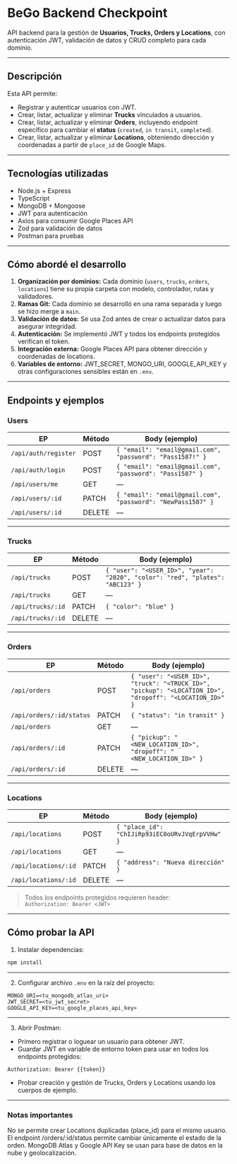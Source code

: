 # BeGo Backend Checkpoint

API backend para la gestión de **Usuarios, Trucks, Orders y Locations**, con autenticación JWT, validación de datos y CRUD completo para cada dominio.

---

## Descripción

Esta API permite:

- Registrar y autenticar usuarios con JWT.
- Crear, listar, actualizar y eliminar **Trucks** vinculados a usuarios.
- Crear, listar, actualizar y eliminar **Orders**, incluyendo endpoint específico para cambiar el **status** (`created`, `in transit`, `completed`).
- Crear, listar, actualizar y eliminar **Locations**, obteniendo dirección y coordenadas a partir de `place_id` de Google Maps.

---

## Tecnologías utilizadas

- Node.js + Express
- TypeScript
- MongoDB + Mongoose
- JWT para autenticación
- Axios para consumir Google Places API
- Zod para validación de datos
- Postman para pruebas

---

## Cómo abordé el desarrollo

1. **Organización por dominios:** Cada dominio (`users`, `trucks`, `orders`, `locations`) tiene su propia carpeta con modelo, controlador, rutas y validadores.
2. **Ramas Git:** Cada dominio se desarrolló en una rama separada y luego se hizo merge a `main`.
3. **Validación de datos:** Se usa Zod antes de crear o actualizar datos para asegurar integridad.
4. **Autenticación:** Se implementó JWT y todos los endpoints protegidos verifican el token.
5. **Integración externa:** Google Places API para obtener dirección y coordenadas de locations.
6. **Variables de entorno:** JWT_SECRET, MONGO_URI, GOOGLE_API_KEY y otras configuraciones sensibles están en `.env`.

---

## Endpoints y ejemplos

### Users

| EP | Método | Body (ejemplo) |
|----|--------|----------------|
| `/api/auth/register` | POST | `{ "email": "email@gmail.com", "password": "Pass1587!" }` |
| `/api/auth/login` | POST | `{ "email": "email@gmail.com", "password": "Pass1587" }` |
| `/api/users/me` | GET | — |
| `/api/users/:id` | PATCH | `{ "email": "email@gmail.com", "password": "NewPass1587" }` |
| `/api/users/:id` | DELETE | — |

---

### Trucks

| EP | Método | Body (ejemplo) |
|----|--------|----------------|
| `/api/trucks` | POST | `{ "user": "<USER_ID>", "year": "2020", "color": "red", "plates": "ABC123" }` |
| `/api/trucks` | GET | — |
| `/api/trucks/:id` | PATCH | `{ "color": "blue" }` |
| `/api/trucks/:id` | DELETE | — |

---

### Orders

| EP | Método | Body (ejemplo) |
|----|--------|----------------|
| `/api/orders` | POST | `{ "user": "<USER_ID>", "truck": "<TRUCK_ID>", "pickup": "<LOCATION_ID>", "dropoff": "<LOCATION_ID>" }` |
| `/api/orders/:id/status` | PATCH | `{ "status": "in transit" }` |
| `/api/orders` | GET | — |
| `/api/orders/:id` | PATCH | `{ "pickup": "<NEW_LOCATION_ID>", "dropoff": "<NEW_LOCATION_ID>" }` |
| `/api/orders/:id` | DELETE | — |

---

### Locations

| EP | Método | Body (ejemplo) |
|----|--------|----------------|
| `/api/locations` | POST | `{ "place_id": "ChIJiRp93iEC0oURvJVqErpVVHw" }` |
| `/api/locations` | GET | — |
| `/api/locations/:id` | PATCH | `{ "address": "Nueva dirección" }` |
| `/api/locations/:id` | DELETE | — |

> Todos los endpoints protegidos requieren header:  
> `Authorization: Bearer <JWT>`  

---

## Cómo probar la API

1. Instalar dependencias:

```bash
npm install
```

---

2. Configurar archivo `.env` en la raíz del proyecto:

```env
MONGO_URI=<tu_mongodb_atlas_uri>
JWT_SECRET=<tu_jwt_secret>
GOOGLE_API_KEY=<tu_google_places_api_key>
```

---
3. Abrir Postman:

- Primero registrar o loguear un usuario para obtener JWT.
- Guardar JWT en variable de entorno token para usar en todos los endpoints protegidos:
```
Authorization: Bearer {{token}}
```
- Probar creación y gestión de Trucks, Orders y Locations usando los cuerpos de ejemplo.

---
### Notas importantes

No se permite crear Locations duplicadas (place_id) para el mismo usuario.
El endpoint /orders/:id/status permite cambiar únicamente el estado de la orden.
MongoDB Atlas y Google API Key se usan para base de datos en la nube y geolocalización.

